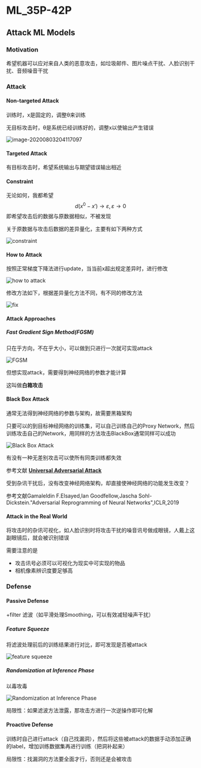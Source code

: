 # ML_35P-42P

## Attack ML Models

### Motivation

希望机器可以应对来自人类的恶意攻击，如垃圾邮件、图片噪点干扰、人脸识别干扰、音频噪音干扰

### Attack

#### Non-targeted Attack

训练时，x是固定的，调整θ来训练

无目标攻击时，θ是系统已经训练好的，调整x以使输出产生错误

![image-20200803204117097](https://cdn.jsdelivr.net/gh/kkolento/images/20200803204117.png)

#### Targeted Attack

有目标攻击时，希望系统输出与期望错误输出相近

#### Constraint

无论如何，我都希望
$$
d(x^0-x')\rightarrow \varepsilon,\varepsilon\rightarrow 0
$$
即希望攻击后的数据与原数据相似，不被发现

关于原数据与攻击后数据的差异量化，主要有如下两种方式

![constraint](https://cdn.jsdelivr.net/gh/kkolento/images/20200803204924.png)

#### How to Attack

按照正常梯度下降法进行update，当当前x超出规定差异时，进行修改

![how to attack](https://cdn.jsdelivr.net/gh/kkolento/images/20200803205416.png)

修改方法如下，根据差异量化方法不同，有不同的修改方法

![fix](https://cdn.jsdelivr.net/gh/kkolento/images/20200803205810.png)

#### Attack Approaches

##### Fast Gradient Sign Method(FGSM)

只在乎方向，不在乎大小，可以做到只进行一次就可实现attack

![FGSM](https://cdn.jsdelivr.net/gh/kkolento/images/20200803214927.png)

但想实现attack，需要得到神经网络的参数才能计算

这叫做**白箱攻击**

#### Black Box Attack

通常无法得到神经网络的参数与架构，故需要黑箱架构

只要可以的到目标神经网络的训练集，可以自己训练自己的Proxy Network，然后训练攻击自己的Network，用同样的方法攻击BlackBox通常同样可以成功

![Black Box Attack](https://cdn.jsdelivr.net/gh/kkolento/images/20200803211610.png)

有没有一种无差别攻击可以使所有同类训练都失效

参考文献 **[Universal Adversarial Attack](https://arxiv.org/abs/1610.08401)**

受到杂讯干扰后，没有改变神经网络架构，却直接使神经网络的功能发生改变？

参考文献Gamaleldin F.Elsayed,Ian Goodfellow,Jascha Sohl-Dickstein."Adversarial Reprogramming of Neural Networks",ICLR,2019

#### Attack in the Real World

将攻击时的杂讯可视化，如人脸识别时将攻击干扰的噪音讯号做成眼镜，人戴上这副眼镜后，就会被识别错误

需要注意的是

- 攻击讯号必须可以可视化为现实中可实现的物品
- 相机像素辨识度要足够高

### Defense

#### Passive Defense

+filter 滤波（如平滑处理Smoothing，可以有效减轻噪声干扰）

##### Feature Squeeze

将滤波处理前后的训练结果进行对比，即可发现是否被attack

![feature squeeze](https://cdn.jsdelivr.net/gh/kkolento/images/20200803214630.png)

##### Randomization at Inference Phase 

以毒攻毒

![Randomization at Inference Phase ](https://cdn.jsdelivr.net/gh/kkolento/images/20200803214637.png)

局限性：如果滤波方法泄露，那攻击方进行一次逆操作即可化解

#### Proactive Defense

训练时自己进行attack（自己找漏洞），然后将这些被attack的数据手动添加正确的label，增加训练数据集再进行训练（把洞补起来）

局限性：找漏洞的方法要全面才行，否则还是会被攻击
